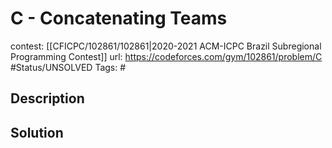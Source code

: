 # C - Concatenating Teams

contest: [[CFICPC/102861/102861|2020-2021 ACM-ICPC Brazil Subregional Programming Contest]]
url: https://codeforces.com/gym/102861/problem/C
#Status/UNSOLVED
Tags: #

## Description

## Solution

